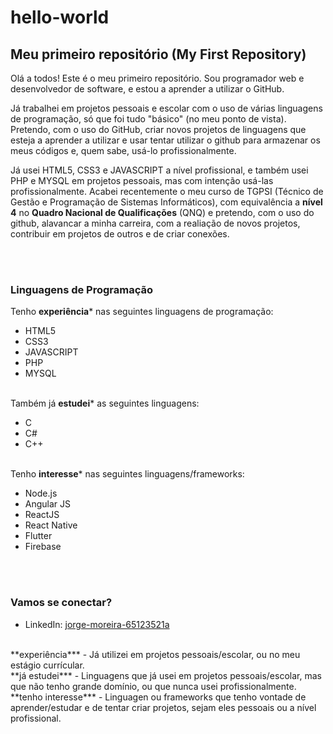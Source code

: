 # hello-world
## Meu primeiro repositório (My First Repository)

Olá a todos! Este é o meu primeiro repositório. Sou programador web e desenvolvedor de software, e estou a aprender a utilizar o GitHub.

Já trabalhei em projetos pessoais e escolar com o uso de várias linguagens de programação, só que foi tudo "básico" (no meu ponto de vista). Pretendo, com o uso do GitHub, criar novos projetos de linguagens que esteja a aprender a utilizar e usar tentar utilizar o github para armazenar os meus códigos e, quem sabe, usá-lo profissionalmente.

Já usei HTML5, CSS3 e JAVASCRIPT a nível profissional, e também usei PHP e MYSQL em projetos pessoais, mas com intenção usá-las profissionalmente. Acabei recentemente o meu curso de TGPSI (Técnico de Gestão e Programação de Sistemas Informáticos), com equivalência a **nível 4** no **Quadro Nacional de Qualificações** (QNQ) e pretendo, com o uso do github, alavancar a minha carreira, com a realiação de novos projetos, contribuir em projetos de outros e de criar conexões.

<br><br>

### Linguagens de Programação
Tenho **experiência*** nas seguintes linguagens de programação:
* HTML5
* CSS3
* JAVASCRIPT
* PHP
* MYSQL

<br> Também já **estudei*** as seguintes linguagens:
* C
* C#
* C++

<br> Tenho **interesse*** nas seguintes linguagens/frameworks:
* Node.js
* Angular JS
* ReactJS
* React Native
* Flutter
* Firebase

<br><br>

### **Vamos se conectar?**
- LinkedIn: [jorge-moreira-65123521a](https://www.linkedin.com/in/jorge-moreira-65123521a/)
<br>
**experiência***     - Já utilizei em projetos pessoais/escolar, ou no meu estágio currícular.                                                                <br>
**já estudei***      - Linguagens que já usei em projetos pessoais/escolar, mas que não tenho grande domínio, ou que nunca usei profissionalmente.            <br>
**tenho interesse*** - Linguagen ou frameworks que tenho vontade de aprender/estudar e de tentar criar projetos, sejam eles pessoais ou a nível profissional. <br>
